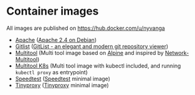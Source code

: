 # Container images

All images are published on https://hub.docker.com/u/nyvanga

- [Apache](apache/) ([Apache 2.4 on Debian](https://github.com/docker-library/httpd/tree/master/2.4))
- [Gitlist](gitlist/) ([GitList - an elegant and modern git repository viewer](http://gitlist.org))
- [Multitool](multitool/) (Multi tool image based on [Alpine](https://github.com/alpinelinux/docker-alpine) and inspired by [Network-Multitool](https://github.com/Praqma/Network-MultiTool))
- [Multitool K8s](multitool-k8s/) (Multi tool image with kubectl included, and running ```kubectl proxy``` as entrypoint)
- [Speedtest](speedtest/) ([Speedtest](https://www.speedtest.net) minimal image)
- [Tinyproxy](tinyproxy/) ([Tinyproxy](https://tinyproxy.github.io/) minimal image)
